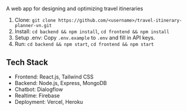 A web app for designing and optimizing travel itineraries

1. Clone: `git clone https://github.com/<username>/travel-itinerary-planner-vn.git`
2. Install: `cd backend && npm install`, `cd frontend && npm install`
3. Setup .env: Copy `.env.example` to `.env` and fill in API keys.
4. Run: `cd backend && npm start`, `cd frontend && npm start`

## Tech Stack
- Frontend: React.js, Tailwind CSS
- Backend: Node.js, Express, MongoDB
- Chatbot: Dialogflow
- Realtime: Firebase
- Deployment: Vercel, Heroku
